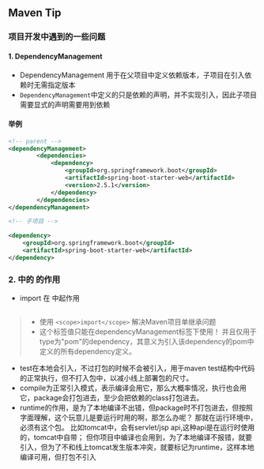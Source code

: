 ## Maven Tip	

### 项目开发中遇到的一些问题

#### 1. DependencyManagement

* DependencyManagement 用于在父项目中定义依赖版本，子项目在引入依赖时无需指定版本
* `DependencyManagement`中定义的只是依赖的声明，并不实现引入，因此子项目需要显式的声明需要用到依赖

#### 举例

```xml
<!-- parent -->
<dependencyManagement>
        <dependencies>
            <dependency>
                <groupId>org.springframework.boot</groupId>
                <artifactId>spring-boot-starter-web</artifactId>
                <version>2.5.1</version>
            </dependency>
        </dependencies>
</dependencyManagement>

<!-- 子项目 -->

<dependency>
    <groupId>org.springframework.boot</groupId>
    <artifactId>spring-boot-starter-web</artifactId>
</dependency>
```

### 2. <dependency> 中的 <scope> 的作用

* import 在 <dependencyManagement> 中起作用

> ```xml
> 
> ```
>
> 

> * 使用 `<scope>import</scope>` 解决Maven项目单继承问题
> * 这个标签值只能在dependencyManagement标签下使用！
>   并且仅用于type为"pom"的dependency，其意义为引入该dependency的pom中定义的所有dependency定义。

* test在本地会引入，不过打包的时候不会被引入，用于maven test结构中代码的正常执行，但不打入包中，以减小线上部署包的尺寸。
* compile为正常引入模式，表示编译会用它，那么大概率情况，执行也会用它，package会打包进去，至少会把依赖的class打包进去。
* runtime的作用，是为了本地编译不出错，但package时不打包进去，但按照字面理解，这个玩意儿是要运行时用的啊，那怎么办呢？
  	那就在运行环境中，必须有这个包。
  	比如tomcat中，会有servlet/jsp api,这种api是在运行时使用的，tomcat中自带；
  	但你项目中编译也会用到，为了本地编译不报错，就要引入，但为了不和线上tomcat发生版本冲突，就要标记为runtime，这样本地编译可用，但打包不引入